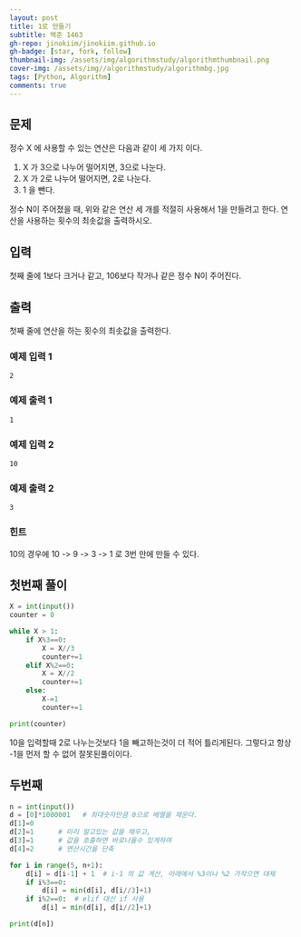 ```yaml
---
layout: post
title: 1로 만들기
subtitle: 백준 1463
gh-repo: jinokiim/jinokiim.github.io
gh-badge: [star, fork, follow]
thumbnail-img: /assets/img/algorithmstudy/algorithmthumbnail.png
cover-img: /assets/img//algorithmstudy/algorithmbg.jpg
tags: [Python, Algorithm]
comments: true
---
```


## 문제
정수 X 에 사용할 수 있는 연산은 다음과 같이 세 가지 이다.  
1. X 가 3으로 나누어 떨어지면, 3으로 나눈다.
2. X 가 2로 나누어 떨어지면, 2로 나눈다.
3. 1 을 뺀다.  

정수 N이 주어졌을 때, 위와 같은 연산 세 개를 적절히 사용해서 1을 만들려고 한다. 연산을 사용하는 횟수의 최솟값을 출력하시오.

## 입력
첫째 줄에 1보다 크거나 같고, 106보다 작거나 같은 정수 N이 주어진다.


## 출력
첫째 줄에 연산을 하는 횟수의 최솟값을 출력한다.


### 예제 입력 1
```
2
```
### 예제 출력 1
```
1
```
### 예제 입력 2
```
10
```
### 예제 출력 2
```
3
```
### 힌트
10의 경우에 10 -> 9 -> 3 -> 1 로 3번 만에 만들 수 있다.


## **첫번째 풀이**

```python
X = int(input())
counter = 0

while X > 1:
    if X%3==0:
        X = X//3
        counter+=1
    elif X%2==0:
        X = X//2
        counter+=1
    else:
        X-=1
        counter+=1

print(counter)
```
10을 입력할때 2로 나누는것보다 1을 빼고하는것이 더 적어 틀리게된다.
그렇다고 항상 -1을 먼저 할 수 없어 잘못된풀이이다.

## 두번째 

```python
n = int(input())
d = [0]*1000001   # 최대숫자만큼 0으로 배열을 채운다.
d[1]=0
d[2]=1      # 미리 알고있는 값을 채우고,
d[3]=1      # 값을 호출하면 바로나올수 있게하여
d[4]=2      # 연산시간을 단축

for i in range(5, n+1):
    d[i] = d[i-1] + 1  # i-1 의 값 계산, 아래에서 %3이나 %2 가작으면 대체
    if i%3==0:
        d[i] = min(d[i], d[i//3]+1)
    if i%2==0:  # elif 대신 if 사용
        d[i] = min(d[i], d[i//2]+1)

print(d[n])
```
